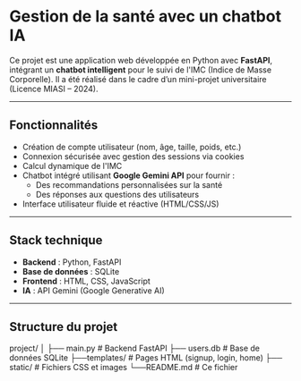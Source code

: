 # Gestion de la santé avec un chatbot IA

Ce projet est une application web développée en Python avec **FastAPI**, intégrant un **chatbot intelligent** pour le suivi de l'IMC (Indice de Masse Corporelle). Il a été réalisé dans le cadre d’un mini-projet universitaire (Licence MIASI – 2024).

---

## Fonctionnalités

- Création de compte utilisateur (nom, âge, taille, poids, etc.)
- Connexion sécurisée avec gestion des sessions via cookies
- Calcul dynamique de l'IMC
- Chatbot intégré utilisant **Google Gemini API** pour fournir :
  - Des recommandations personnalisées sur la santé
  - Des réponses aux questions des utilisateurs
- Interface utilisateur fluide et réactive (HTML/CSS/JS)

---

## Stack technique

- **Backend** : Python, FastAPI
- **Base de données** : SQLite
- **Frontend** : HTML, CSS, JavaScript
- **IA** : API Gemini (Google Generative AI)

---

## Structure du projet
project/ 
│ ├── main.py # Backend FastAPI 
  ├── users.db # Base de données SQLite 
  ├──templates/ # Pages HTML (signup, login, home) 
  ├── static/ # Fichiers CSS et images 
  └──README.md # Ce fichier

